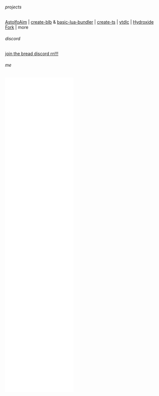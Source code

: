 ###### projects

[AstolfoAim](https://github.com/Exponential-Workload/astolfoaim) | [create-blb](https://github.com/BreadCity/create-blb) & [basic-lua-bundler](https://github.com/BreadCity/blb) | [create-ts](https://github.com/Exponential-Workload/create-ts) | [ytdlc](https://github.com/BreadCity/ytdl) | [Hydroxide Fork](https://github.com/BreadCity/Hydroxide) | more

###### discord

[join the bread discord rn!!!](https://cord.breadhub.cc)

###### me

![](https://raw.githubusercontent.com/Exponential-Workload/Exponential-Workload/main/github-metrics.svg)
